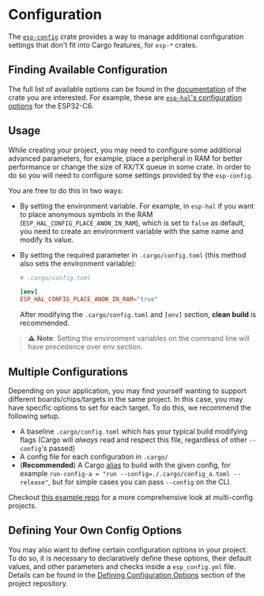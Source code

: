 # Configuration

The [`esp-config`][esp-config] crate provides a way to manage additional configuration settings that don't fit into Cargo features, for `esp-*` crates.

## Finding Available Configuration

The full list of available options can be found in the [documentation] of the crate you are interested. For example, these are [`esp-hal`'s configuration options][esp-hal-config] for the ESP32-C6.

## Usage

While creating your project, you may need to configure some additional advanced parameters, for example, place a peripheral in RAM for better performance or change the size of RX/TX queue in some crate. In order to do so you will need to configure some settings provided by the `esp-config`.

You are free to do this in two ways:

- By setting the environment variable. For example, in `esp-hal` if you want to place anonymous symbols in the RAM (`ESP_HAL_CONFIG_PLACE_ANON_IN_RAM`), which is set to `false` as default, you need to create an environment variable with the same name and modify its value.

- By setting the required parameter in `.cargo/config.toml` (this method also sets the environment variable):
    ```toml
    # .cargo/config.toml

    [env]
    ESP_HAL_CONFIG_PLACE_ANON_IN_RAM="true"
    ```
    After modifying the `.cargo/config.toml` and `[env]` section, **clean build** is recommended.

> ⚠️ **Note**: Setting the environment variables on the command line will have precedence over env section.

## Multiple Configurations

Depending on your application, you may find yourself wanting to support different boards/chips/targets in the same project. In this case, you may have specific options to set for each target. To do this, we recommend the following setup.

* A baseline `.cargo/config.toml` which has your typical build modifying flags (Cargo will _always_ read and respect this file, regardless of other `--config`'s passed)
* A config file for each configuration in `.cargo/`
* (**Recommended**) A Cargo [alias] to build with the given config, for example `run-config-a = "run --config=./.cargo/config_a.toml --release"`, but for simple cases you can pass `--config` on the CLI.

Checkout [this example repo] for a more comprehensive look at multi-config projects.

## Defining Your Own Config Options

You may also want to define certain configuration options in your project. To do so, it is necessary to declaratively define these options, their default values, and other parameters and checks inside a `esp_config.yml` file. Details can be found in the [Defining Configuration Options] section of the project repository.

[documentation]: https://docs.espressif.com/projects/rust/
[esp-config]: https://crates.io/crates/esp-config
[Defining Configuration Options]: https://github.com/esp-rs/esp-hal/tree/main/esp-config#defining-configuration-options
<!-- TODO, can we get latest to work here instead of 1.0.0-rc.0? -->
[esp-hal-config]: https://docs.espressif.com/projects/rust/esp-hal/1.0.0-rc.0/esp32c6/esp_hal/index.html#additional-configuration
[this example repo]: https://github.com/bjoernQ/esp-hal-multiconfig-example/tree/main
[alias]: https://doc.rust-lang.org/cargo/reference/config.html#alias
